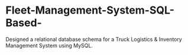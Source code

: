 # Fleet-Management-System-SQL-Based-
Designed a relational database schema for a Truck Logistics &amp; Inventory Management System using MySQL.
